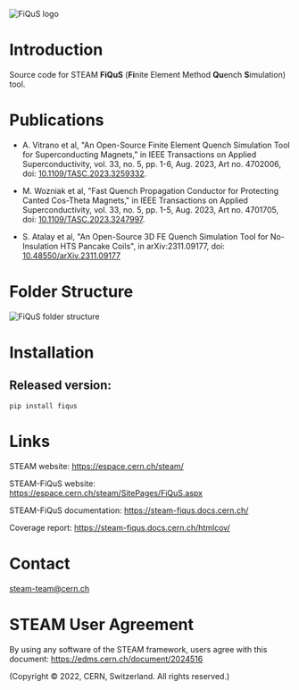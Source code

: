![FiQuS logo](https://gitlab.cern.ch/steam/fiqus/-/raw/master/docs/images/FiQuS_name_logo.svg)

# Introduction
Source code for STEAM **FiQuS** (**Fi**nite Element Method **Qu**ench **S**imulation) tool.

# Publications

- A. Vitrano et al, "An Open-Source Finite Element Quench Simulation Tool for Superconducting Magnets," in IEEE Transactions on Applied Superconductivity, vol. 33, no. 5, pp. 1-6, Aug. 2023, Art no. 4702006, doi: [10.1109/TASC.2023.3259332](https://ieeexplore.ieee.org/abstract/document/10077402).

- M. Wozniak et al, "Fast Quench Propagation Conductor for Protecting Canted Cos-Theta Magnets," in IEEE Transactions on Applied Superconductivity, vol. 33, no. 5, pp. 1-5, Aug. 2023, Art no. 4701705, doi: [10.1109/TASC.2023.3247997](https://ieeexplore.ieee.org/document/10050158).

- S. Atalay et al, "An Open-Source 3D FE Quench Simulation Tool for No-Insulation HTS Pancake Coils", in arXiv:2311.09177, doi: [10.48550/arXiv.2311.09177](https://doi.org/10.48550/arXiv.2311.09177)

# Folder Structure
![FiQuS folder structure](https://gitlab.cern.ch/steam/fiqus/-/raw/master/docs/images/FiQuS_folder_structure.svg)

# Installation

## Released version:
```pip install fiqus```

# Links
STEAM website: https://espace.cern.ch/steam/

STEAM-FiQuS website: https://espace.cern.ch/steam/SitePages/FiQuS.aspx

STEAM-FiQuS documentation: https://steam-fiqus.docs.cern.ch/ 

Coverage report: https://steam-fiqus.docs.cern.ch/htmlcov/ 

# Contact
steam-team@cern.ch

# STEAM User Agreement
By using any software of the STEAM framework, users agree with this document:
https://edms.cern.ch/document/2024516

(Copyright © 2022, CERN, Switzerland. All rights reserved.)
